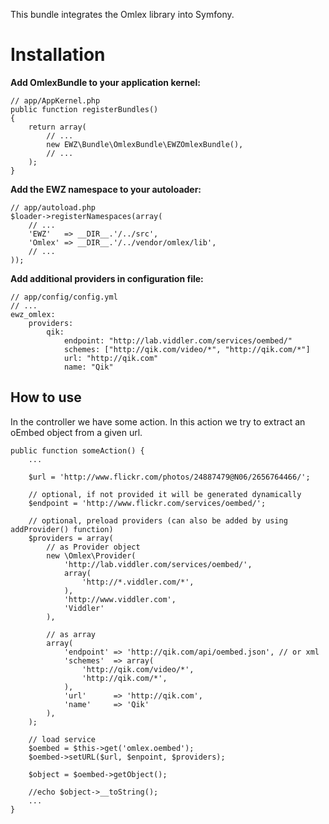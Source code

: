 This bundle integrates the Omlex library into Symfony.

Installation
============

**Add OmlexBundle to your application kernel:**

    // app/AppKernel.php
    public function registerBundles()
    {
        return array(
            // ...
            new EWZ\Bundle\OmlexBundle\EWZOmlexBundle(),
            // ...
        );
    }

**Add the EWZ namespace to your autoloader:**

    // app/autoload.php
    $loader->registerNamespaces(array(
        // ...
        'EWZ'   => __DIR__.'/../src',
        'Omlex' => __DIR__.'/../vendor/omlex/lib',
        // ...
    ));

**Add additional providers in configuration file:**

    // app/config/config.yml
    // ...
    ewz_omlex:
        providers:
            qik:
                endpoint: "http://lab.viddler.com/services/oembed/"
                schemes: ["http://qik.com/video/*", "http://qik.com/*"]
                url: "http://qik.com"
                name: "Qik"
    

How to use
----------

In the controller we have some action. In this action we try to extract an oEmbed object from
a given url. 

    public function someAction() {
        ...

        $url = 'http://www.flickr.com/photos/24887479@N06/2656764466/';

        // optional, if not provided it will be generated dynamically
        $endpoint = 'http://www.flickr.com/services/oembed/';

        // optional, preload providers (can also be added by using addProvider() function)
        $providers = array(
            // as Provider object
            new \Omlex\Provider(
                'http://lab.viddler.com/services/oembed/',
                array(
                    'http://*.viddler.com/*',
                ),
                'http://www.viddler.com',
                'Viddler'
            ),

            // as array
            array(
                'endpoint' => 'http://qik.com/api/oembed.json', // or xml
                'schemes'  => array(
                    'http://qik.com/video/*',
                    'http://qik.com/*',
                ),
                'url'      => 'http://qik.com',
                'name'     => 'Qik'
            ),            
        );

        // load service
        $oembed = $this->get('omlex.oembed');
        $oembed->setURL($url, $enpoint, $providers);

        $object = $oembed->getObject();

        //echo $object->__toString();
        ...
    }
